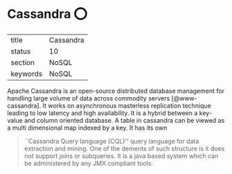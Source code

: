 # Cassandra :o:


|          |               |
| -------- | ------------- |
| title    | Cassandra     | 
| status   | 10            |
| section  | NoSQL         |
| keywords | NoSQL         |



Apache Cassandra is an open-source distributed database management for
handling large volume of data across commodity
servers [@www-cassandra]. It works on asynchronous masterless
replication technique leading to low latency and high availability. It
is a hybrid between a key-value and column oriented database. A table
in cassandra can be viewed as a multi dimensional map indexed by a
key. It has its own

> ``Cassandra Query language (CQL)'' query language for data
> extraction and mining. One of the demerits of such structure is it
> does not support joins or subqueries. It is a java based system
> which can be administered by any JMX compliant tools.



